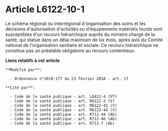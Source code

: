 # Article L6122-10-1

Le schéma régional ou interrégional d'organisation des soins et les décisions d'autorisation d'activités ou d'équipements
matériels lourds sont susceptibles d'un recours hiérarchique auprès du ministre chargé de la santé, qui statue dans un délai
maximum de six mois, après avis du Comité national de l'organisation sanitaire et sociale. Ce recours hiérarchique ne
constitue pas un préalable obligatoire au recours contentieux.

**Liens relatifs à cet article**

	**Modifié par**:

	  - Ordonnance n°2010-177 du 23 février 2010 - art. 17

	**Cité par**:

	  - Code de la santé publique - art. L6412-4 (VT)
	  - Code de la santé publique - art. R6122-2 (V)
	  - Code de la santé publique - art. R6122-42 (V)
	  - Code de la santé publique - art. R6122-44 (V)
	  - Code de la santé publique - art. R712-44 (Ab)
	  - Code de la santé publique - art. R712-46 (Ab)
	  - Code de la santé publique - art. R712-7 (Ab)
